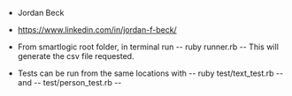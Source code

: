 - Jordan Beck
- https://www.linkedin.com/in/jordan-f-beck/

- From smartlogic root folder, in terminal run -- ruby runner.rb -- This will generate the csv file requested.

- Tests can be run from the same locations with -- ruby test/text_test.rb -- and -- test/person_test.rb --

